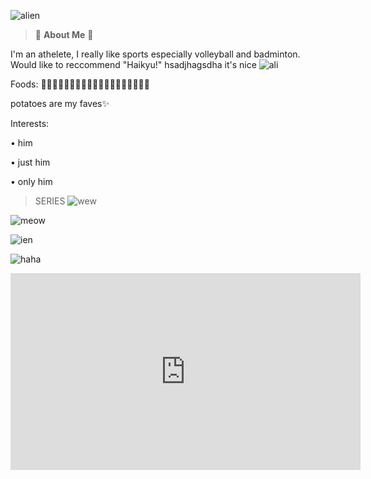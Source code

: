 ![alien](https://i.pinimg.com/564x/2f/74/d9/2f74d9a2ee6ab779258d448b073d3ab2.jpg)

> 👾 **About Me** 👾 

  I'm an athelete, I really like sports especially volleyball and badminton.
  Would like to reccommend "Haikyu!" hsadjhagsdha it's nice
  ![ali](https://i.pinimg.com/564x/a6/75/38/a67538552395bca76dcf80d1d0aad122.jpg)
  
Foods: 🍇🥔🥐🍗🥓🍔🍟🍕🍜🍤🍦🍧🍨🍪🍩🍫🍬🍭🍹

potatoes are my faves✨

Interests:

• him

• just him

• only him

>SERIES
![wew](https://i.pinimg.com/564x/9f/dc/db/9fdcdb3b2a902d720eaf0813d5aada7d.jpg)

![meow](https://i.pinimg.com/564x/b1/c7/dd/b1c7dd2b4233230c31656922f009fe9b.jpg)

![ien](https://i.pinimg.com/564x/e9/5f/0f/e95f0f92cac8272ea8f287e849514252.jpg)

![haha](https://i.pinimg.com/564x/fd/46/14/fd4614a1c992603163d3ba916909f1f4.jpg)
 

<iframe width="560" height="315" src="https://www.youtube.com/embed/gnKHBDnEXPs" title="YouTube video player" frameborder="0" allow="accelerometer; autoplay; clipboard-write; encrypted-media; gyroscope; picture-in-picture; web-share" allowfullscreen></iframe>
